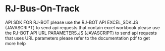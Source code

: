 # RJ-Bus-On-Track
API SDK FOR RJ-BOT
please use the RJ-BOT API EXCEL_SDK.JS (JAVASCRIPT) to send api requests that contain excel workbook
please use the RJ-BOT API URL PARAMETERS.JS (JAVASCRIPT) to send api requests that uses URL parameters
please refer to the documentation pdf to get more help

